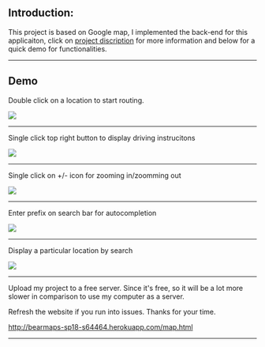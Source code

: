 Introduction:
------------

This project is based on Google map, I implemented the back-end for this applicaiton, click on [project discription](https://sp18.datastructur.es/materials/proj/proj3/proj3) for more information and below for a quick demo for functionalities.

-----------------------------------------------------------------------------------------------
Demo
----

Double click on a location to start routing.

![](https://media.giphy.com/media/PO8GNHTTYiWrp71yj9/giphy.gif)

-----------------------------------------------------------------------------------------------

Single click top right button to display driving instrucitons

![](https://media.giphy.com/media/ZYaqwi2WcdoPpMPsGV/giphy.gif)

-----------------------------------------------------------------------------------------------

Single click on +/- icon for zooming in/zoomming out

![](https://media.giphy.com/media/CeNAJPGCcXH696WCYk/giphy.gif)

-----------------------------------------------------------------------------------------------

Enter prefix on search bar for autocompletion

![](https://media.giphy.com/media/27HMEPwVBxnZNukAps/giphy.gif)

-----------------------------------------------------------------------------------------------

Display a particular location by search

![](https://media.giphy.com/media/y1N20NLduCJEuoQWM1/giphy.gif)

-----------------------------------------------------------------------------------------------

Upload my project to a free server. Since it's free, so it will be a lot more slower in comparison to use my computer as a server.

Refresh the website if you run into issues. Thanks for your time.

http://bearmaps-sp18-s64464.herokuapp.com/map.html

-----------------------------------------------------------------------------------------------

